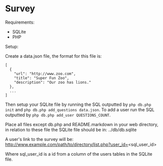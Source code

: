# Survey #

Requirements:

* SQLite
* PHP

Setup:

Create a data.json file, the format for this file is:

	[
	  {
	    "url": "http://www.zoo.com",
	    "title": "Super Fun Zoo",
	    "description": "Our zoo has lions."
	  },
	  ...
	]

Then setup your SQLite file by running the SQL outputted by `php db.php init` and `php db.php add_questions data.json`. To add a user run the SQL outputted by `php db.php add_user QUESTIONS_COUNT`.

Place all files except db.php and README.markdown in your web directory, in relation to these file the SQLite file should be in: ../db/db.sqlite

A user's link to the survey will be: http://www.example.com/path/to/directory/list.php?user_id=<sql_user_id>

Where sql_user_id is a id from a column of the users tables in the SQLite file.
